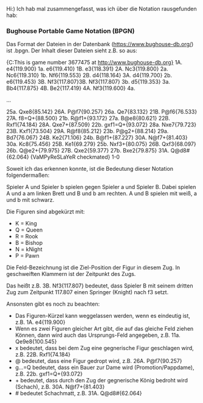 Hi:) Ich hab mal zusammengefasst, was ich über die Notation rausgefunden hab:

### Bughouse Portable Game Notation (BPGN)

Das Format der Dateien in der  Datenbank (https://www.bughouse-db.org/) ist .bpgn.  Der Inhalt dieser Dateien sieht z.B. so aus:

{C:This is game number 3677475 at http://www.bughouse-db.org}
1A. e4{119.900} 1a. e6{119.410} 1B. e3{118.391} 2A. Nc3{119.800} 2a. Nc6{119.310} 1b. Nf6{119.553} 2B. d4{118.164} 3A. d4{119.700} 2b. e6{119.453} 3B. Nf3{117.807}3B. Nf3{117.807} 3b. d5{119.353} 3a. Bb4{117.875} 4B. Be2{117.419} 4A. Nf3{119.600} 4a.

...

 25a. Qxe8{85.142} 26A. P@f7{90.257} 26a. Qe7{83.132} 21B. P@f6{76.533} 27A. f8=Q+{88.500} 21b. R@f1+{93.172} 27a. B@e8{80.621} 22B. Rxf1{74.184} 28A. Qxe7+{87.509} 22b. gxf1=Q+{93.072} 28a. Nxe7{79.723} 23B. Kxf1{73.504} 29A. R@f8{85.212} 23b. P@g2+{88.214} 29a. Bd7{76.067} 24B. Ke2{71.106} 24b. B@f1+{87.227} 30A. N@f7+{81.403} 30a. Kc8{75.456} 25B. Ke1{69.279} 25b. Nxf3+{80.075} 26B. Qxf3{68.097} 26b. Q@e2+{79.975} 27B. Qxe2{59.377} 27b. Bxe2{79.875} 31A. Q@d8#{62.064}
{VaMPyReSLaYeR checkmated} 1-0

Soweit ich das erkennen konnte, ist die Bedeutung dieser Notation folgendermaßen:

Spieler A und Spieler b spielen gegen Spieler a und Spieler B.
Dabei spielen A und a am linken Brett und B und b am rechten.
A und B spielen mit weiß, a und b mit schwarz.

Die Figuren sind abgekürzt mit:

- K = King
- Q = Queen
- R = Rook
- B = Bishop
- N = kNight
- P = Pawn

Die Feld-Bezeichnung ist die Ziel-Position der Figur in diesem Zug.
In geschweiften Klammern ist der Zeitpunkt des Zugs.

Das heißt z.B. 3B. Nf3{117.807} bedeutet, dass Spieler B mit seinem dritten Zug zum Zeitpunkt 117.807 einen Springer (Knight) nach f3 setzt.

Ansonsten gibt es noch zu beachten:

- Das Figuren-Kürzel kann weggelassen werden, wenn es eindeutig ist, z.B. 1A. e4{119.900}
- Wenn es zwei Figuren gleicher Art gibt, die auf das gleiche Feld ziehen Können, dann wird auch das Ursprungs-Feld angegeben, z.B. 11a. Qe9e8{100.545}
- x bedeutet, dass bei dem Zug eine gegnerische Figur geschlagen wird, z.B. 22B. Rxf1{74.184}
- @ bedeutet, dass eine Figur gedropt wird, z.B. 26A. P@f7{90.257}
- g...=Q bedeutet, dass ein Bauer zur Dame wird (Promotion/Pappdame), z.B. 22b. gxf1=Q+{93.072}
- \+ bedeutet, dass durch den Zug der gegnerische König bedroht wird (Schach), z.B. 30A. N@f7+{81.403}
- \# bedeutet Schachmatt, z.B. 31A. Q@d8#{62.064}
